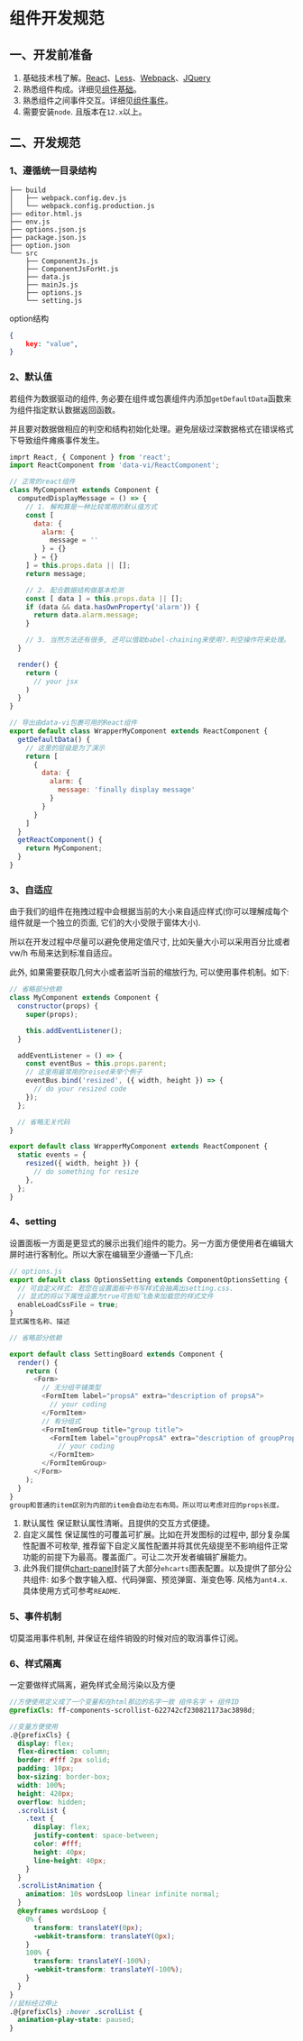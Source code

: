 # 组件开发规范

## 一、开发前准备

1. 基础技术栈了解。[React](https://reactjs.org/)、[Less](https://less.bootcss.com/)、[Webpack](https://webpack.docschina.org/)、[JQuery](https://jquery.cuishifeng.cn/index.html)
2. 熟悉组件构成。详细见[组件基础](http://10.2.2.38/web/ff-doc/document/component/basic)。
3. 熟悉组件之间事件交互。详细见[组件事件](http://10.2.2.38/web/ff-doc/document/component/event)。
4. 需要安装`node`. 且版本在`12.x`以上。

## 二、开发规范

### 1、遵循统一目录结构

```Shell
├── build
│   ├── webpack.config.dev.js
│   └── webpack.config.production.js
├── editor.html.js
├── env.js
├── options.json.js
├── package.json.js
├── option.json 
└── src
    ├── ComponentJs.js
    ├── ComponentJsForHt.js
    ├── data.js
    ├── mainJs.js
    ├── options.js
    └── setting.js
```

option结构

```JSON
{
    key: "value",
}
```



### 2、默认值

若组件为数据驱动的组件, 务必要在组件或包裹组件内添加`getDefaultData`函数来为组件指定默认数据返回函数。

并且要对数据做相应的判空和结构初始化处理。避免层级过深数据格式在错误格式下导致组件瘫痪事件发生。

```JavaScript
imprt React, { Component } from 'react';
import ReactComponent from 'data-vi/ReactComponent';

// 正常的react组件
class MyComponent extends Component {
  computedDisplayMessage = () => {
    // 1. 解构算是一种比较常用的默认值方式
    const [
      data: {
        alarm: {
          message = ''
        } = {}
      } = {}
    ] = this.props.data || [];
    return message;

    // 2. 配合数据结构做基本检测
    const [ data ] = this.props.data || [];
    if (data && data.hasOwnProperty('alarm')) {
      return data.alarm.message;
    }

    // 3. 当然方法还有很多, 还可以借助babel-chaining来使用?.判空操作符来处理。
  }

  render() {
    return (
      // your jsx
    )
  }
}

// 导出由data-vi包裹可用的React组件
export default class WrapperMyComponent extends ReactComponent {
  getDefaultData() {
    // 这里的层级是为了演示
    return [
      {
        data: {
          alarm: {
            message: 'finally display message'
          }
        }
      }
    ]
  }
  getReactComponent() {
    return MyComponent;
  }
}
```



### 3、自适应

由于我们的组件在拖拽过程中会根据当前的大小来自适应样式(你可以理解成每个组件就是一个独立的页面, 它们的大小受限于窗体大小).

所以在开发过程中尽量可以避免使用定值尺寸, 比如矢量大小可以采用百分比或者 vw/h 布局来达到标准自适应。

此外, 如果需要获取几何大小或者监听当前的缩放行为, 可以使用事件机制。如下:

```JavaScript
// 省略部分依赖
class MyComponent extends Component {
  constructor(props) {
    super(props);

    this.addEventListener();
  }

  addEventListener = () => {
    const eventBus = this.props.parent;
    // 这里用最常用的reised来举个例子
    eventBus.bind('resized', ({ width, height }) => {
      // do your resized code
    });
  };

  // 省略无关代码
}

export default class WrapperMyComponent extends ReactComponent {
  static events = {
    resized({ width, height }) {
      // do something for resize
    },
  };
}
```



###  4、setting

设置面板一方面是更显式的展示出我们组件的能力。另一方面方便使用者在编辑大屏时进行客制化。所以大家在编辑至少遵循一下几点:

```JavaScript
// options.js
export default class OptionsSetting extends ComponentOptionsSetting {
  // 可自定义样式: 若您在设置面板中书写样式会抽离出setting.css.
  // 显式的将以下属性设置为true可告知飞鱼来加载您的样式文件
  enableLoadCssFile = true;
}
显式属性名称、描述

// 省略部分依赖

export default class SettingBoard extends Component {
  render() {
    return (
      <Form>
        // 无分组平铺类型
        <FormItem label="propsA" extra="description of propsA">
          // your coding
        </FormItem>
        // 有分组式
        <FormItemGroup title="group title">
          <FormItem label="groupPropsA" extra="description of groupPropsA">
            // your coding
          </FormItem>
        </FormItemGroup>
      </Form>
    );
  }
}
group和普通的item区别为内部的item会自动左右布局。所以可以考虑对应的props长度。
```

1. 默认属性 保证默认属性清晰。且提供的交互方式便捷。
2. 自定义属性 保证属性的可覆盖可扩展。比如在开发图标的过程中, 部分复杂属性配置不可枚举, 推荐留下自定义属性配置并将其优先级提至不影响组件正常功能的前提下为最高。覆盖面广。可让二次开发者编辑扩展能力。
3. 此外我们提供[chart-panel](http://10.2.2.38/-/web/detail/@cloudwise-fe/chart-panel)封装了大部分`ehcarts`图表配置。以及提供了部分公共组件: 如多个数字输入框、代码弹窗、预览弹窗、渐变色等. 风格为`ant4.x`. 具体使用方式可参考`README`.

### 5、事件机制

切莫滥用事件机制, 并保证在组件销毁的时候对应的取消事件订阅。

### 6、样式隔离

一定要做样式隔离，避免样式全局污染以及方便
```SCSS
//方便使用定义成了一个变量和在html那边的名字一致 组件名字 + 组件ID
@prefixCls: ff-components-scrollist-622742cf230821173ac3898d; 

//变量方便使用
.@{prefixCls} {
  display: flex;
  flex-direction: column;
  border: #fff 2px solid;
  padding: 10px;
  box-sizing: border-box;
  width: 100%;
  height: 420px;
  overflow: hidden;
  .scrolList {
    .text {
      display: flex;
      justify-content: space-between;
      color: #fff;
      height: 40px;
      line-height: 40px;
    }
  }
  .scrolListAnimation {
    animation: 10s wordsLoop linear infinite normal;
  }
  @keyframes wordsLoop {
    0% {
      transform: translateY(0px);
      -webkit-transform: translateY(0px);
    }
    100% {
      transform: translateY(-100%);
      -webkit-transform: translateY(-100%);
    }
  }
}
//鼠标经过停止
.@{prefixCls} :hover .scrolList {
  animation-play-state: paused;
}
```